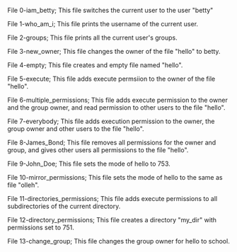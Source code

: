 File 0-iam_betty;
     This file switches the current user to the user "betty"

File 1-who_am_i;
     This file prints the username of the current user.

File 2-groups;
     This file prints all the current user's groups.

File 3-new_owner;
     This file changes the owner of the file "hello" to betty.

File 4-empty;
     This file creates and empty file named "hello".

File 5-execute;
     This file adds execute permsiion to the owner of the file "hello".

File 6-multiple_permissions;
     This file adds execute permission to the owner and the group owner, and read permission to other users to the file "hello".

File 7-everybody;
     This file adds execution permission to the owner, the group owner and other users to the file "hello".

File 8-James_Bond;
     This file removes all permissions for the owner and group, and gives other users all permissions to the file "hello".

File 9-John_Doe;
     This file sets the mode of hello to 753.

File 10-mirror_permissions;
     This file sets the mode of hello to the same as file "olleh".

File 11-directories_permissions;
     This file adds execute permissions to all subdirectories of the current directory.

File 12-directory_permissions;
     This file creates a directory "my_dir" with permissions set to 751.

File 13-change_group;
     This file changes the group owner for hello to school.
     